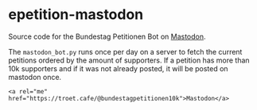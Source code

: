 # epetition-mastodon
Source code for the Bundestag Petitionen Bot on <a rel="me" href="https://troet.cafe/@bundestagpetitionen10k">Mastodon</a>.

The `mastodon_bot.py` runs once per day on a server to fetch the current petitions ordered by the amount of supporters. 
If a petition has more than 10k supporters and if it was not already posted, it will be posted on mastodon once.


```
<a rel="me" href="https://troet.cafe/@bundestagpetitionen10k">Mastodon</a>
```


